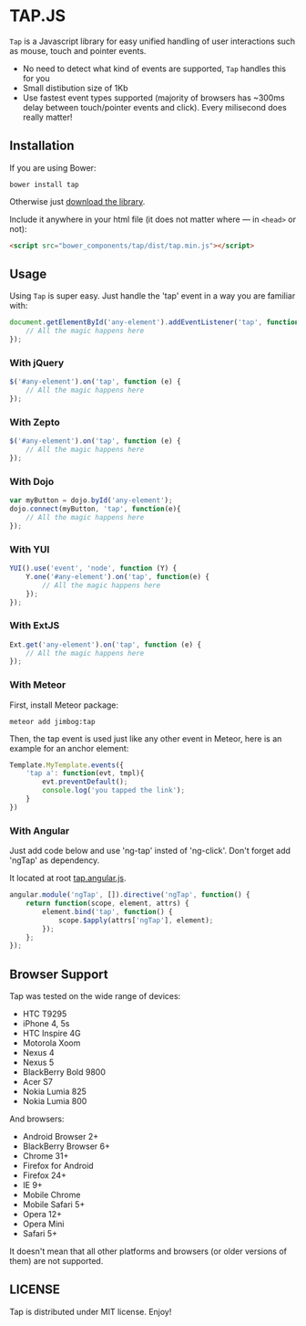 # TAP.JS

`Tap` is a Javascript library for easy unified handling of user interactions such as mouse, touch and pointer events.

* No need to detect what kind of events are supported, `Tap` handles this for you
* Small distibution size of 1Kb
* Use fastest event types supported (majority of browsers has ~300ms delay between touch/pointer events and click). Every milisecond does really matter!

## Installation

If you are using Bower:

```
bower install tap
```

Otherwise just [download the library](https://raw.githubusercontent.com/pukhalski/tap/master/dist/tap.min.js).

Include it anywhere in your html file (it does not matter where — in `<head>` or not):
```html
<script src="bower_components/tap/dist/tap.min.js"></script>
```

## Usage

Using `Tap` is super easy. Just handle the 'tap' event in a way you are familiar with:

```javascript
document.getElementById('any-element').addEventListener('tap', function (e) {
    // All the magic happens here
});
```

### With jQuery

```javascript
$('#any-element').on('tap', function (e) {
    // All the magic happens here
});
```

### With Zepto

```javascript
$('#any-element').on('tap', function (e) {
    // All the magic happens here
});
```

### With Dojo

```javascript
var myButton = dojo.byId('any-element');
dojo.connect(myButton, 'tap', function(e){
    // All the magic happens here
});
```

### With YUI

```javascript
YUI().use('event', 'node', function (Y) {
    Y.one('#any-element').on('tap', function(e) {
        // All the magic happens here
    });
});
```

### With ExtJS

```javascript
Ext.get('any-element').on('tap', function (e) {
    // All the magic happens here
});
```

### With Meteor

First, install Meteor package:

`meteor add jimbog:tap`

Then, the tap event is used just like any other event in Meteor, here is an example for
an anchor element:

```javascript
Template.MyTemplate.events({
    'tap a': function(evt, tmpl){
        evt.preventDefault();
        console.log('you tapped the link');
    }
})
```

### With Angular

Just add code below and use 'ng-tap' insted of 'ng-click'. 
Don't forget add 'ngTap' as dependency.

It located at root [tap.angular.js](https://github.com/wegorich/tap/blob/patch-1/tap.angular.js).

```javascript
angular.module('ngTap', []).directive('ngTap', function() {
    return function(scope, element, attrs) {
        element.bind('tap', function() {
            scope.$apply(attrs['ngTap'], element);
        });
    };
});
```

## Browser Support

Tap was tested on the wide range of devices:

* HTC T9295
* iPhone 4, 5s
* HTC Inspire 4G
* Motorola Xoom
* Nexus 4
* Nexus 5
* BlackBerry Bold 9800
* Acer S7
* Nokia Lumia 825
* Nokia Lumia 800

And browsers:

* Android Browser 2+
* BlackBerry Browser 6+
* Chrome 31+
* Firefox for Android
* Firefox 24+
* IE 9+
* Mobile Chrome
* Mobile Safari 5+
* Opera 12+
* Opera Mini
* Safari 5+

It doesn't mean that all other platforms and browsers (or older versions of them) are not supported.

## LICENSE

Tap is distributed under MIT license. Enjoy!
